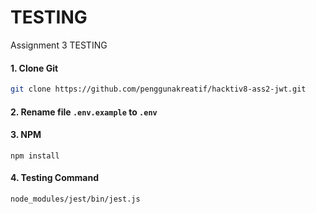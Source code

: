 # TESTING
Assignment 3 TESTING

#### 1. Clone Git
```sh
git clone https://github.com/penggunakreatif/hacktiv8-ass2-jwt.git
```

#### 2. Rename file `.env.example` to `.env`

#### 3. NPM
```
npm install
```


#### 4. Testing Command
```
node_modules/jest/bin/jest.js
```

